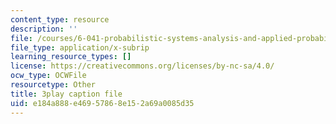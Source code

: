 ```yaml
---
content_type: resource
description: ''
file: /courses/6-041-probabilistic-systems-analysis-and-applied-probability-fall-2010/e184a888e46957868e152a69a0085d35_ZulMqrvP-Pk.vtt
file_type: application/x-subrip
learning_resource_types: []
license: https://creativecommons.org/licenses/by-nc-sa/4.0/
ocw_type: OCWFile
resourcetype: Other
title: 3play caption file
uid: e184a888-e469-5786-8e15-2a69a0085d35
---
```


